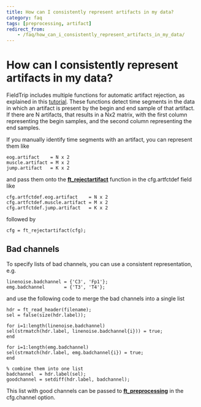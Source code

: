 ```yaml
---
title: How can I consistently represent artifacts in my data?
category: faq
tags: [preprocessing, artifact]
redirect_from:
    - /faq/how_can_i_consistently_represent_artifacts_in_my_data/
---
```


# How can I consistently represent artifacts in my data?

FieldTrip includes multiple functions for automatic artifact rejection, as explained in this [tutorial](/tutorial/automatic_artifact_rejection). These functions detect time segments in the data in which an artifact is present by the begin and end sample of that artifact. If there are N artifacts, that results in a Nx2 matrix, with the first column representing the begin samples, and the second column representing the end samples.

If you manually identify time segments with an artifact, you can represent them like

    eog.artifact    = N x 2
    muscle.artifact = M x 2
    jump.artifact   = K x 2

and pass them onto the **[ft_rejectartifact](/reference/ft_rejectartifact)** function in the cfg.artfctdef field like

    cfg.artfctdef.eog.artifact    = N x 2
    cfg.artfctdef.muscle.artifact = M x 2
    cfg.artfctdef.jump.artifact   = K x 2

followed by

    cfg = ft_rejectartifact(cfg);

## Bad channels

To specify lists of bad channels, you can use a consistent representation, e.g.

    linenoise.badchannel = {'C3', 'Fp1'};
    emg.badchannel       = {'T3', 'T4'};

and use the following code to merge the bad channels into a single list

    hdr = ft_read_header(filename);
    sel = false(size(hdr.label));

    for i=1:length(linenoise.badchannel)
    sel(strmatch(hdr.label, linenoise.badchannel{i})) = true;
    end

    for i=1:length(emg.badchannel)
    sel(strmatch(hdr.label, emg.badchannel{i}) = true;
    end

    % combine them into one list
    badchannel  = hdr.label(sel);
    goodchannel = setdiff(hdr.label, badchannel);

This list with good channels can be passed to **[ft_preprocessing](/reference/ft_preprocessing)** in the cfg.channel option.
